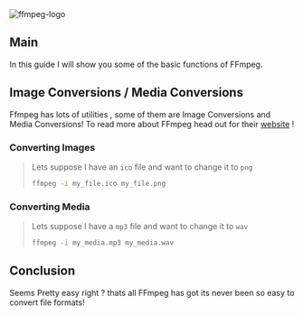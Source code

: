 <img src = "/img/ffmpeg.png" alt = "ffmpeg-logo" class = "styledcontent"/>

## Main
In this guide I will show you some of the basic functions of FFmpeg.

## Image Conversions / Media Conversions
Ffmpeg has lots of utilities , some of them are Image Conversions and Media Conversions! To read more about FFmpeg head out for their [website](https://http://ffmpeg.org/) !

### Converting Images 
> Lets suppose I have an `ico` file and want to change it to `png`
> ```bash
> ffmpeg -i my_file.ico my_file.png
> ```

### Converting Media
> Lets suppose I have a `mp3` file and want to change it to `wav`
> ```bash
> ffmpeg -i my_media.mp3 my_media.wav
> ```

## Conclusion
Seems Pretty easy right ? thats all FFmpeg has got its never been so easy to convert file formats!